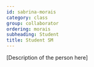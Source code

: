 ```yaml
---
id: sabrina-morais 
category: class 
group: collaborator
ordering: morais
subheading: Student
title: Student SM 
---
```


[Description of the person here] 
